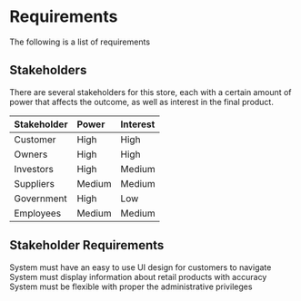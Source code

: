 # Requirements
The following is a list of requirements

## Stakeholders
There are several stakeholders for this store, each with a certain amount of power that affects the outcome, as well as interest in the final product.

|Stakeholder|Power|Interest|
|-----------|:----|:-------|
|Customer|High|High|
|Owners|High|High|
|Investors|High|Medium|
|Suppliers|Medium|Medium
|Government|High|Low|
|Employees|Medium|Medium|
## Stakeholder Requirements
System must have an easy to use UI design for customers to navigate <br/>
System must display information about retail products with accuracy <br/>
System must be flexible with proper the administrative privileges
